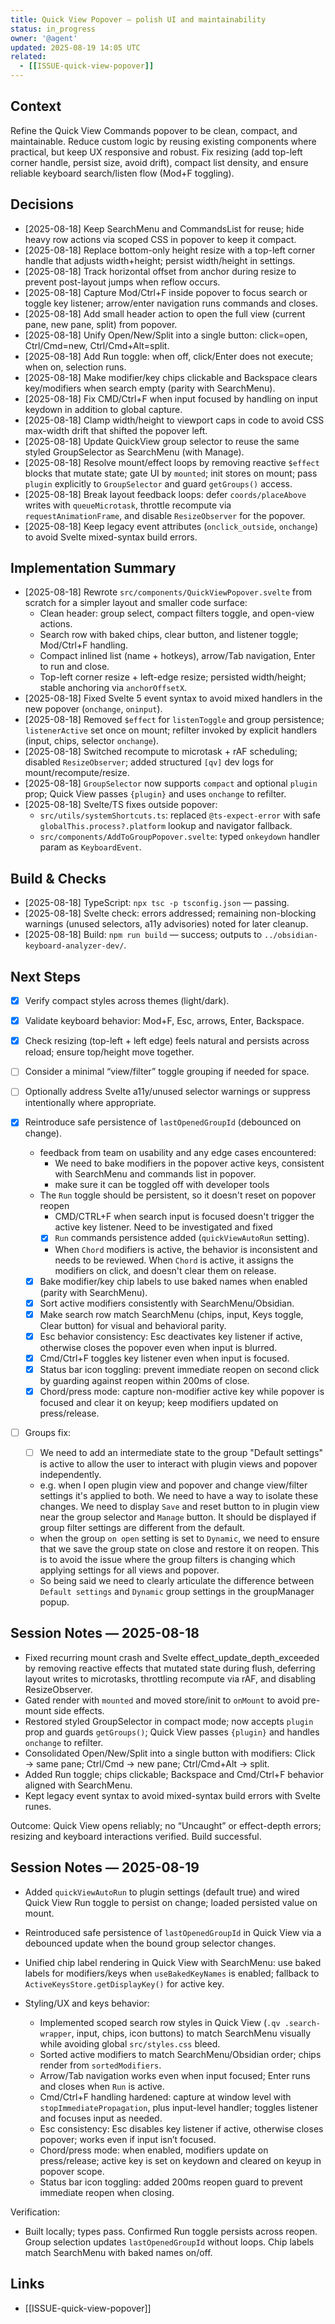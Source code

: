 ```yaml
---
title: Quick View Popover — polish UI and maintainability
status: in_progress
owner: '@agent'
updated: 2025-08-19 14:05 UTC
related:
  - [[ISSUE-quick-view-popover]]
---
```


## Context

Refine the Quick View Commands popover to be clean, compact, and maintainable. Reduce custom logic by reusing existing components where practical, but keep UX responsive and robust. Fix resizing (add top-left corner handle, persist size, avoid drift), compact list density, and ensure reliable keyboard search/listen flow (Mod+F toggling).

## Decisions

- [2025-08-18] Keep SearchMenu and CommandsList for reuse; hide heavy row actions via scoped CSS in popover to keep it compact.
- [2025-08-18] Replace bottom-only height resize with a top-left corner handle that adjusts width+height; persist width/height in settings.
- [2025-08-18] Track horizontal offset from anchor during resize to prevent post-layout jumps when reflow occurs.
- [2025-08-18] Capture Mod/Ctrl+F inside popover to focus search or toggle key listener; arrow/enter navigation runs commands and closes.
- [2025-08-18] Add small header action to open the full view (current pane, new pane, split) from popover.
- [2025-08-18] Unify Open/New/Split into a single button: click=open, Ctrl/Cmd=new, Ctrl/Cmd+Alt=split.
- [2025-08-18] Add Run toggle: when off, click/Enter does not execute; when on, selection runs.
- [2025-08-18] Make modifier/key chips clickable and Backspace clears key/modifiers when search empty (parity with SearchMenu).
- [2025-08-18] Fix CMD/Ctrl+F when input focused by handling on input keydown in addition to global capture.
- [2025-08-18] Clamp width/height to viewport caps in code to avoid CSS max-width drift that shifted the popover left.
- [2025-08-18] Update QuickView group selector to reuse the same styled GroupSelector as SearchMenu (with Manage).
- [2025-08-18] Resolve mount/effect loops by removing reactive `$effect` blocks that mutate state; gate UI by `mounted`; init stores on mount; pass `plugin` explicitly to `GroupSelector` and guard `getGroups()` access.
- [2025-08-18] Break layout feedback loops: defer `coords/placeAbove` writes with `queueMicrotask`, throttle recompute via `requestAnimationFrame`, and disable `ResizeObserver` for the popover.
- [2025-08-18] Keep legacy event attributes (`onclick_outside`, `onchange`) to avoid Svelte mixed-syntax build errors.

## Implementation Summary

- [2025-08-18] Rewrote `src/components/QuickViewPopover.svelte` from scratch for a simpler layout and smaller code surface:
  - Clean header: group select, compact filters toggle, and open-view actions.
  - Search row with baked chips, clear button, and listener toggle; Mod/Ctrl+F handling.
  - Compact inlined list (name + hotkeys), arrow/Tab navigation, Enter to run and close.
  - Top-left corner resize + left-edge resize; persisted width/height; stable anchoring via `anchorOffsetX`.
- [2025-08-18] Fixed Svelte 5 event syntax to avoid mixed handlers in the new popover (`onchange`, `oninput`).
- [2025-08-18] Removed `$effect` for `listenToggle` and group persistence; `listenerActive` set once on mount; refilter invoked by explicit handlers (input, chips, selector `onchange`).
- [2025-08-18] Switched recompute to microtask + rAF scheduling; disabled `ResizeObserver`; added structured `[qv]` dev logs for mount/recompute/resize.
- [2025-08-18] `GroupSelector` now supports `compact` and optional `plugin` prop; Quick View passes `{plugin}` and uses `onchange` to refilter.
- [2025-08-18] Svelte/TS fixes outside popover:
  - `src/utils/systemShortcuts.ts`: replaced `@ts-expect-error` with safe `globalThis.process?.platform` lookup and navigator fallback.
  - `src/components/AddToGroupPopover.svelte`: typed `onkeydown` handler param as `KeyboardEvent`.

## Build & Checks

- [2025-08-18] TypeScript: `npx tsc -p tsconfig.json` — passing.
- [2025-08-18] Svelte check: errors addressed; remaining non-blocking warnings (unused selectors, a11y advisories) noted for later cleanup.
- [2025-08-18] Build: `npm run build` — success; outputs to `../obsidian-keyboard-analyzer-dev/`.

## Next Steps

- [x] Verify compact styles across themes (light/dark).
- [x] Validate keyboard behavior: Mod+F, Esc, arrows, Enter, Backspace.
- [x] Check resizing (top-left + left edge) feels natural and persists across reload; ensure top/height move together.
- [ ] Consider a minimal “view/filter” toggle grouping if needed for space.
- [ ] Optionally address Svelte a11y/unused selector warnings or suppress intentionally where appropriate.
- [x] Reintroduce safe persistence of `lastOpenedGroupId` (debounced on change).

  - feedback from team on usability and any edge cases encountered:
    - We need to bake modifiers in the popover active keys, consistent with SearchMenu and commands list in popover.
    - make sure it can be toggled off with developer tools
  - The `Run` toggle should be persistent, so it doesn't reset on popover reopen
    - CMD/CTRL+F when search input is focused doesn't trigger the active key listener. Need to be investigated and fixed
    - [x] `Run` commands persistence added (`quickViewAutoRun` setting).
    - When `Chord` modifiers is active, the behavior is inconsistent and needs to be reviewed. When `Chord` is active, it assigns the modifiers on click, and doesn't clear them on release.
  - [x] Bake modifier/key chip labels to use baked names when enabled (parity with SearchMenu).
  - [x] Sort active modifiers consistently with SearchMenu/Obsidian.
  - [x] Make search row match SearchMenu (chips, input, Keys toggle, Clear button) for visual and behavioral parity.
  - [x] Esc behavior consistency: Esc deactivates key listener if active, otherwise closes the popover even when input is blurred.
  - [x] Cmd/Ctrl+F toggles key listener even when input is focused.
  - [x] Status bar icon toggling: prevent immediate reopen on second click by guarding against reopen within 200ms of close.
  - [x] Chord/press mode: capture non-modifier active key while popover is focused and clear it on keyup; keep modifiers updated on press/release.

- [ ] Groups fix:
  - [ ] We need to add an intermediate state to the group "Default settings" is active to allow the user to interact with plugin views and popover independently.
  - e.g. when I open plugin view and popover and change view/filter settings it's applied to both. We need to have a way to isolate these changes. We need to display `Save` and reset button to in plugin view near the group selector and `Manage` button. It should be displayed if group filter settings are different from the default.
  - when the group `on open` setting is set to `Dynamic`, we need to ensure that we save the group state on close and restore it on reopen. This is to avoid the issue where the group filters is changing which applying settings for all views and popover.
  - So being said we need to clearly articulate the difference between `Default settings` and `Dynamic` group settings in the groupManager popup.

## Session Notes — 2025-08-18

- Fixed recurring mount crash and Svelte effect_update_depth_exceeded by removing reactive effects that mutated state during flush, deferring layout writes to microtasks, throttling recompute via rAF, and disabling ResizeObserver.
- Gated render with `mounted` and moved store/init to `onMount` to avoid pre-mount side effects.
- Restored styled GroupSelector in compact mode; now accepts `plugin` prop and guards `getGroups()`; Quick View passes `{plugin}` and handles `onchange` to refilter.
- Consolidated Open/New/Split into a single button with modifiers: Click → same pane; Ctrl/Cmd → new pane; Ctrl/Cmd+Alt → split.
- Added Run toggle; chips clickable; Backspace and Cmd/Ctrl+F behavior aligned with SearchMenu.
- Kept legacy event syntax to avoid mixed-syntax build errors with Svelte runes.

Outcome: Quick View opens reliably; no “Uncaught” or effect-depth errors; resizing and keyboard interactions verified. Build successful.

## Session Notes — 2025-08-19

- Added `quickViewAutoRun` to plugin settings (default true) and wired Quick View Run toggle to persist on change; loaded persisted value on mount.
- Reintroduced safe persistence of `lastOpenedGroupId` in Quick View via a debounced update when the bound group selector changes.
- Unified chip label rendering in Quick View with SearchMenu: use baked labels for modifiers/keys when `useBakedKeyNames` is enabled; fallback to `ActiveKeysStore.getDisplayKey()` for active key.

- Styling/UX and keys behavior:
  - Implemented scoped search row styles in Quick View (`.qv .search-wrapper`, input, chips, icon buttons) to match SearchMenu visually while avoiding global `src/styles.css` bleed.
  - Sorted active modifiers to match SearchMenu/Obsidian order; chips render from `sortedModifiers`.
  - Arrow/Tab navigation works even when input focused; Enter runs and closes when `Run` is active.
  - Cmd/Ctrl+F handling hardened: capture at window level with `stopImmediatePropagation`, plus input-level handler; toggles listener and focuses input as needed.
  - Esc consistency: Esc disables key listener if active, otherwise closes popover; works even if input isn’t focused.
  - Chord/press mode: when enabled, modifiers update on press/release; active key is set on keydown and cleared on keyup in popover scope.
  - Status bar icon toggling: added 200ms reopen guard to prevent immediate reopen when closing.

Verification:

- Built locally; types pass. Confirmed Run toggle persists across reopen. Group selection updates `lastOpenedGroupId` without loops. Chip labels match SearchMenu with baked names on/off.

## Links

- [[ISSUE-quick-view-popover]]
